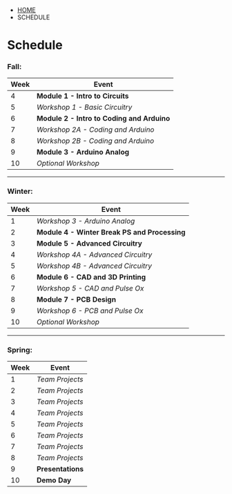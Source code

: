 <ul class="breadcrumb">
  <li><a href="{{ "/" | absolute_url }}">HOME</a></li>
  <li>SCHEDULE</li>
</ul>

# Schedule

### Fall:

| Week        | Event       |
| ----------- | ----------- |
| 4           | **Module 1 - Intro to Circuits**   |
| 5           | *Workshop 1 - Basic Circuitry*  |
| 6           | **Module 2 - Intro to Coding and Arduino** |
| 7           | *Workshop 2A - Coding and Arduino* |
| 8           | *Workshop 2B - Coding and Arduino* |
| 9           | **Module 3 - Arduino Analog** |
| 10           | *Optional Workshop* |

---

### Winter:

| Week        | Event       |
| ----------- | ----------- |
| 1           | *Workshop 3 - Arduino Analog* |
| 2           | **Module 4 - Winter Break PS and Processing** |
| 3           | **Module 5 - Advanced Circuitry** |
| 4           | *Workshop 4A - Advanced Circuitry* |
| 5           | *Workshop 4B - Advanced Circuitry* |
| 6           | **Module 6 - CAD and 3D Printing** |
| 7           | *Workshop 5 - CAD and Pulse Ox* |
| 8           | **Module 7 - PCB Design** |
| 9           | *Workshop 6 - PCB and Pulse Ox* |
| 10          | *Optional Workshop* |

---

### Spring:

| Week        | Event       |
| ----------- | ----------- |
| 1           | *Team Projects* |
| 2           | *Team Projects* |
| 3           | *Team Projects* |
| 4           | *Team Projects* |
| 5           | *Team Projects* |
| 6           | *Team Projects* |
| 7           | *Team Projects* |
| 8           | *Team Projects* |
| 9           | **Presentations** |
| 10          | **Demo Day**    |






<!-- with links
### Fall:

| Week        | Event       |
| ----------- | ----------- |
| 3           | [Module 1 - Intro to Circuits](https://docs.google.com/presentation/d/1rnGSZVT_f5d4Geiwm_Hdmsl-jOSwaQ6f_f_MQLEAwOY/edit?usp=sharing)   |
| 4           | [Workshop 1 - Basic Circuitry](https://bmesbuildteamucla.github.io/workshops/workshop-1--basic-circuitry)  |
| 5           | [Workshop 1 - Basic Circuitry](https://bmesbuildteamucla.github.io/Workshops/Workshop%201%20-%20Basic%20Circuitry) |
| 6           | [Module 2 - Intro to Coding and Arduino](https://docs.google.com/presentation/d/13ZlGCQUDog1ZQfHHDlPwNeO-B1tiUufwulF5tbQ2DMQ/edit?usp=sharing)   |
| 7           | [Workshop 2 - Coding and Arduino](https://bmesbuildteamucla.github.io/workshops/workshop-2--coding-and-arduino) |
| 8           | [Workshop 2 - Coding and Arduino](https://bmesbuildteamucla.github.io/workshops/workshop-2--coding-and-arduino) |
| 9           | [Workshop 2 - Coding and Arduino](https://bmesbuildteamucla.github.io/workshops/workshop-2--coding-and-arduino) |
| 10          | Optional Workshop |

---

### Winter:

| Week        | Event       |
| ----------- | ----------- |
| 1           | [Module 3 - Problem Set Review](https://docs.google.com/presentation/d/1ruprufDIADgE5s4wj5cUONprI1OkiPrRR8QqiEbsdHs/edit?usp=sharing)   |
| 2           | [Module 4 - Arduino Analog, Blood, Spectroscopy](https://docs.google.com/presentation/d/1QuGma4E4DSfbu75ah3X2IF6ZjzAduQZ12NcyM6rkC1Y/edit?usp=sharing)   |
| 3           | [Workshop 3 - Arduino Analog](https://bmesbuildteamucla.github.io/workshops/workshop-3--arduino-analog) |
| 4           | [Workshop 4 - Processing](https://bmesbuildteamucla.github.io/workshops/workshop-4--processing) |
| 5           | [Module 5 - Advanced Circuitry](https://docs.google.com/presentation/d/1vwsfHi2Pflbith8Sc7Omh9QFmZqjTS_uf7b7TmOnddM/edit?usp=sharing)   |
| 6           | [Workshop 5 - Advanced Circuitry](https://bmesbuildteamucla.github.io/workshops/workshop-5--advanced-circuitry) |
| 7           | [Workshop 6 - Pulse Ox](https://bmesbuildteamucla.github.io/workshops/workshop-6--pulse-ox) |
| 8           | [Workshop 6 - Pulse Ox](https://bmesbuildteamucla.github.io/workshops/workshop-6--pulse-ox) |
| 9           | [Workshop 6 - Pulse Ox](https://bmesbuildteamucla.github.io/workshops/workshop-6--pulse-ox) |
| 10          | Optional Workshop |

---

### Spring:

| Week        | Event       |
| ----------- | ----------- |
| 1           | [Module 6 - CAD and 3D Printing](https://docs.google.com/presentation/d/1RDshwkJUQud9CRptHAF7yrQGRXJNLHwiaCfa4hN73uM/edit?usp=sharig)   |
| 2           | [Module 7 - PCB Design](https://docs.google.com/presentation/d/1a9UcMGXtBZa6nYkGyeF7D-Wecjr_owqN8O3C9EpJRV0/edit?usp=sharing)   |
| 3           | Team Projects |
| 4           | Team Projects |
| 5           | Team Projects |
| 6           | Team Projects |
| 7           | Team Projects |
| 8           | Team Projects |
| 9           | Presentations |
| 10          | Demo Day    |
-->
